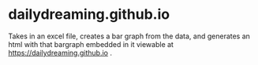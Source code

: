 # dailydreaming.github.io

Takes in an excel file, creates a bar graph from the data, and generates an html with that bargraph embedded in it viewable at https://dailydreaming.github.io .
